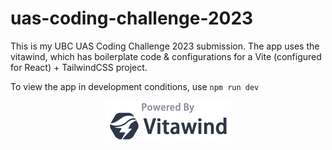 # uas-coding-challenge-2023

This is my UBC UAS Coding Challenge 2023 submission. The app uses the vitawind, which has boilerplate code & configurations for a Vite (configured for React) + TailwindCSS project.

To view the app in development conditions, use `npm run dev`
<p align="center">
<img src="./powered-by-vitawind-bright.png">
</p>